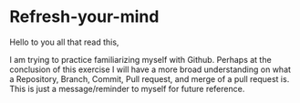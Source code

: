 # Refresh-your-mind
Hello to you all that read this,

I am trying to practice familiarizing myself with Github.
Perhaps at the conclusion of this exercise I will have a more broad understanding on what a Repository, Branch, Commit, Pull request, and merge of a pull request is. This is just a message/reminder to myself for future reference.


